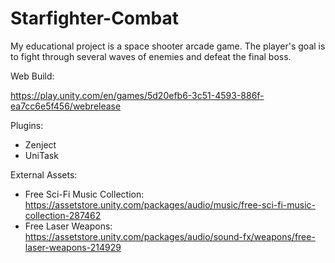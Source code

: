 # Starfighter-Combat
My educational project is a space shooter arcade game. The player's goal is to fight through several waves of enemies and defeat the final boss.

Web Build:

https://play.unity.com/en/games/5d20efb6-3c51-4593-886f-ea7cc6e5f456/webrelease


Plugins:

 - Zenject
 - UniTask

External Assets:

- Free Sci-Fi Music Collection: https://assetstore.unity.com/packages/audio/music/free-sci-fi-music-collection-287462
- Free Laser Weapons: https://assetstore.unity.com/packages/audio/sound-fx/weapons/free-laser-weapons-214929
